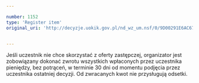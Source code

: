 ```yaml
---

number: 1152
type: 'Register item'
original_uri: 'http://decyzje.uokik.gov.pl/nd_wz_um.nsf/0/9D00291E6AC67081C12572DD0035E059?OpenDocument'


---
```


Jeśli uczestnik nie chce skorzystać z oferty zastępczej, organizator jest zobowiązany dokonać zwrotu wszystkich wpłaconych przez uczestnika pieniędzy, bez potrąceń, w terminie 30 dni od momentu podjęcia przez uczestnika ostatniej decyzji. Od zwracanych kwot nie przysługują odsetki.
